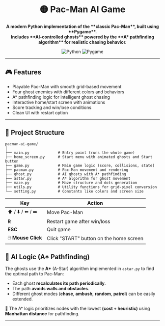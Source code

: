 <h1 align="center">🟡 Pac-Man AI Game</h1>

<p align="center">
  <b>A modern Python implementation of the **classic Pac-Man**, built using **Pygame**.<br>  
Includes **AI-controlled ghosts** powered by the **A* pathfinding algorithm** for realistic chasing behavior.</b>
</p>

<p align="center">
  <img src="https://img.shields.io/badge/Python-3.8%2B-blue?logo=python" alt="Python">
  <img src="https://img.shields.io/badge/Pygame-2.0%2B-green?logo=pygame" alt="Pygame">
</p>




---

## 🎮 Features

- Playable Pac-Man with smooth grid-based movement  
- Four ghost enemies with different colors and behaviors  
- A* pathfinding logic for intelligent ghost chasing  
- Interactive home/start screen with animations  
- Score tracking and win/lose conditions  
- Clean UI with restart option

---

## 🧩 Project Structure

```
pacman-ai-game/
│
├── main.py             # Entry point (runs the whole game)
├── home_screen.py      # Start menu with animated ghosts and Start button
├── game.py             # Main game logic (score, collisions, state)
├── pacman.py           # Pac-Man movement and rendering
├── ghost.py            # AI ghosts with A* pathfinding
├── astar.py            # A* algorithm for ghost movement
├── maze.py             # Maze structure and dots generation
├── utils.py            # Utility functions for grid-pixel conversion
└── setting.py          # Constants like colors and screen size
```



| Key | Action |
|-----|---------|
| ⬆️ / ⬇️ / ⬅️ / ➡️ | Move Pac-Man |
| **R** | Restart game after win/loss |
| **ESC** | Quit game |
| 🖱️ **Mouse Click** | Click "START" button on the home screen |

## 🧠 AI Logic (A* Pathfinding)

The ghosts use the **A\*** (A-Star) algorithm implemented in `astar.py` to find the optimal path to Pac-Man:

- Each ghost **recalculates its path periodically**.  
- The path **avoids walls and obstacles**.  
- Different ghost modes (**chase**, **ambush**, **random**, **patrol**) can be easily extended.  

📘 The A\* logic prioritizes nodes with the lowest **(cost + heuristic)** using **Manhattan distance** for pathfinding.

---
